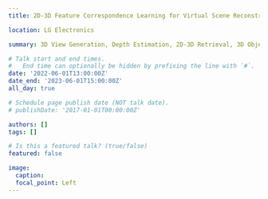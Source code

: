 ```yaml
---
title: 2D-3D Feature Correspondence Learning for Virtual Scene Reconstruction

location: LG Electronics

summary: 3D View Generation, Depth Estimation, 2D-3D Retrieval, 3D Object Detection

# Talk start and end times.
#   End time can optionally be hidden by prefixing the line with `#`.
date: '2022-06-01T13:00:00Z'
date_end: '2023-06-01T15:00:00Z'
all_day: true

# Schedule page publish date (NOT talk date).
# publishDate: '2017-01-01T00:00:00Z'

authors: []
tags: []

# Is this a featured talk? (true/false)
featured: false

image:
  caption: 
  focal_point: Left
---
```

